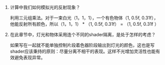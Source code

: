 1. 计算中我们如何模拟光的反射现象？

   利用三元组乘法。对于一束白光（1，1，1），一个有色物体（1, 0.5f, 0.31f），他能反射所有颜色，所以（1，1，1） * （1, 0.5f, 0.31f） = （1, 0.5f, 0.31f ）

2. 在此章节中，灯光和物体采用连个不同的shader隔离，是处于怎样的考虑？

   如果写在一起就不能单独控制片段着色器阶段输出到灯光的颜色，这也是写shader应该秉持的原则：尽量分离不相干的表现。这样不光增加灵活性也能有效避免表现异常。


